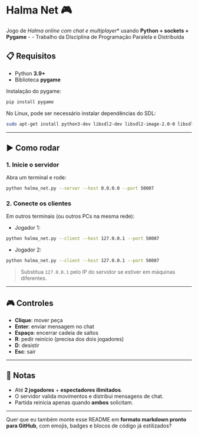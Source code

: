 # Halma Net 🎮


Jogo de *Halma online com chat e multiplayer** usando **Python + sockets + Pygame** - - Trabalho da Disciplina de Programação Paralela e Distribuída


## 📋 Requisitos

* Python **3.9+**
* Biblioteca **pygame**

Instalação do pygame:

```bash
pip install pygame
```

No Linux, pode ser necessário instalar dependências do SDL:

```bash
sudo apt-get install python3-dev libsdl2-dev libsdl2-image-2.0-0 libsdl2-ttf-2.0-0 libsdl2-mixer-2.0-0
```

---

## ▶️ Como rodar

### 1. Inicie o servidor

Abra um terminal e rode:

```bash
python halma_net.py --server --host 0.0.0.0 --port 50007
```

### 2. Conecte os clientes

Em outros terminais (ou outros PCs na mesma rede):

* Jogador 1:

```bash
python halma_net.py --client --host 127.0.0.1 --port 50007
```

* Jogador 2:

```bash
python halma_net.py --client --host 127.0.0.1 --port 50007
```

> Substitua `127.0.0.1` pelo IP do servidor se estiver em máquinas diferentes.

---

## 🎮 Controles

* **Clique**: mover peça
* **Enter**: enviar mensagem no chat
* **Espaço**: encerrar cadeia de saltos
* **R**: pedir reinício (precisa dos dois jogadores)
* **D**: desistir
* **Esc**: sair

---

## 👥 Notas

* Até **2 jogadores** + **espectadores ilimitados**.
* O servidor valida movimentos e distribui mensagens de chat.
* Partida reinicia apenas quando **ambos** solicitam.

---

Quer que eu também monte esse README em **formato markdown pronto para GitHub**, com emojis, badges e blocos de código já estilizados?
